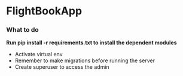 # FlightBookApp
### What to do
**Run pip install -r requirements.txt to install the dependent modules**
- Activate virtual env
- Remember to make migrations before running the server
- Create superuser to access the admin 
